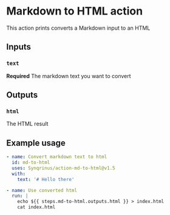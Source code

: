 # Markdown to HTML action

This action prints converts a Markdown input to an HTML

## Inputs

### `text`

**Required** The markdown text you want to convert

## Outputs

### `html`

The HTML result

## Example usage

```yaml
- name: Convert markdown text to html
  id: md-to-html
  uses: Synqrinus/action-md-to-html@v1.5
  with:
    text: '# Hello there'

- name: Use converted html
  run: |
    echo ${{ steps.md-to-html.outputs.html }} > index.html
    cat index.html
